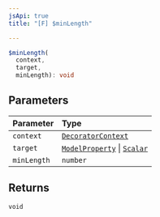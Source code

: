 ```yaml
---
jsApi: true
title: "[F] $minLength"

---
```

```ts
$minLength(
  context,
  target,
  minLength): void
```

## Parameters

| Parameter | Type |
| :------ | :------ |
| `context` | [`DecoratorContext`](Interface.DecoratorContext.md) |
| `target` | [`ModelProperty`](Interface.ModelProperty.md) \| [`Scalar`](Interface.Scalar.md) |
| `minLength` | `number` |

## Returns

`void`
